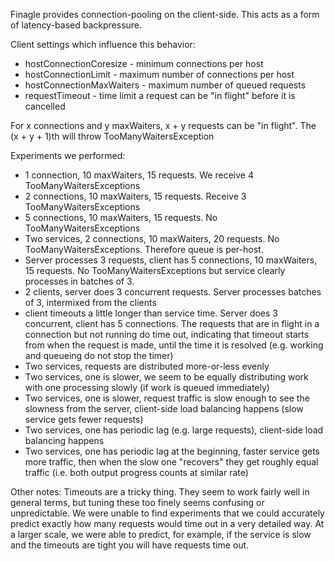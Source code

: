 Finagle provides connection-pooling on the client-side. This acts as a form of latency-based backpressure.

Client settings which influence this behavior:
* hostConnectionCoresize - minimum connections per host
* hostConnectionLimit - maximum number of connections per host
* hostConnectionMaxWaiters - maximum number of queued requests
* requestTimeout - time limit a request can be "in flight" before it is cancelled

For x connections and y maxWaiters, x + y requests can be "in flight". The (x + y + 1)th will throw TooManyWaitersException

Experiments we performed:
* 1 connection, 10 maxWaiters, 15 requests. We receive 4 TooManyWaitersExceptions
* 2 connections, 10 maxWaiters, 15 requests. Receive 3 TooManyWaitersExceptions
* 5 connections, 10 maxWaiters, 15 requests. No TooManyWaitersExceptions
* Two services, 2 connections, 10 maxWaiters, 20 requests. No TooManyWaitersExceptions. Therefore queue is per-host.
* Server processes 3 requests, client has 5 connections, 10 maxWaiters, 15 requests. No TooManyWaitersExceptions but service
clearly processes in batches of 3.
* 2 clients, server does 3 concurrent requests. Server processes batches of 3, intermixed from the clients
* client timeouts a little longer than service time. Server does 3 concurrent, client has 5 connections. The requests that
are in flight in a connection but not running do time out, indicating that timeout starts from when the request is made, until
the time it is resolved (e.g. working and queueing do not stop the timer)
* Two services, requests are distributed more-or-less evenly
* Two services, one is slower, we seem to be equally distributing work with one processing slowly (if work is queued immediately)
* Two services, one is slower, request traffic is slow enough to see the slowness from the server, client-side load balancing
happens (slow service gets fewer requests)
* Two services, one has periodic lag (e.g. large requests), client-side load balancing happens
* Two services, one has periodic lag at the beginning, faster service gets more traffic, then when the slow one "recovers" they
get roughly equal traffic (i.e. both output progress counts at similar rate)


Other notes:
Timeouts are a tricky thing. They seem to work fairly well in general terms, but tuning these too finely seems confusing
or unpredictable. We were unable to find experiments that we could accurately predict exactly how many requests would time
out in a very detailed way. At a larger scale, we were able to predict, for example, if the service is slow and the timeouts
are tight you will have requests time out.



